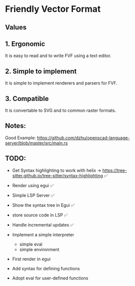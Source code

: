 # Friendly Vector Format

## Values

## 1. Ergonomic
It is easy to read and to write FVF using a text editor. 

## 2. Simple to implement
It is simple to implement renderers and parsers for FVF.

## 3. Compatible
It is convertable to SVG and to common raster formats.


## Notes:

Good Example: https://github.com/dzhu/openscad-language-server/blob/master/src/main.rs

## TODO:

- Get Syntax highlighting to work with helix -> https://tree-sitter.github.io/tree-sitter/syntax-highlighting ✅
- Render using egui ✅
- Simple LSP Server ✅
- Show the syntax tree in Egui ✅
- store source code in LSP ✅
- Handle incremental updates ✅
- Implement a simple interpreter

  - simple eval
  - simple environment
- First render in egui 
- Add syntax for defining functions
- Adopt eval for user-defined functions
